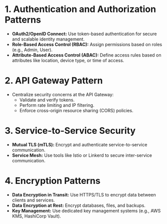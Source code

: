 # 1. Authentication and Authorization Patterns
   * **OAuth2/OpenID Connect:** Use token-based authentication for secure and scalable identity management.
   * **Role-Based Access Control (RBAC):** Assign permissions based on roles (e.g., Admin, User).
   * **Attribute-Based Access Control (ABAC):** Define access rules based on attributes like location, device type, or time of access.
# 2. API Gateway Pattern     
* Centralize security concerns at the API Gateway:
    * Validate and verify tokens.
    * Perform rate limiting and IP filtering.
    * Enforce cross-origin resource sharing (CORS) policies.
# 3. Service-to-Service Security
* **Mutual TLS (mTLS):** Encrypt and authenticate service-to-service communication.
* **Service Mesh:** Use tools like Istio or Linkerd to secure inter-service communication.
# 4. Encryption Patterns
* **Data Encryption in Transit:** Use HTTPS/TLS to encrypt data between clients and services.
* **Data Encryption at Rest:** Encrypt databases, files, and backups.
* **Key Management:** Use dedicated key management systems (e.g., AWS KMS, HashiCorp Vault).
